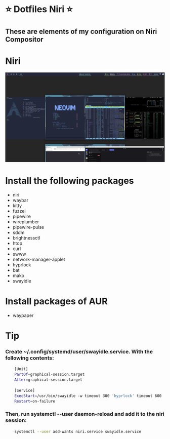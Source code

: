# ⭐ Dotfiles Niri ⭐

## These are elements of my configuration on Niri Compositor

# Niri

![desktop](assets/desktop.png)

# Install the following packages

- niri
- waybar
- kitty
- fuzzel
- pipewire
- wireplumber
- pipewire-pulse
- sddm
- brightnessctl
- htop
- curl
- swww
- network-manager-applet
- hyprlock
- bat
- mako
- swayidle

# Install packages of AUR

- waypaper

# Tip

### Create ~/.config/systemd/user/swayidle.service. With the following contents:

```bash
    [Unit]
    PartOf=graphical-session.target
    After=graphical-session.target

    [Service]
    ExecStart=/usr/bin/swayidle -w timeout 300 'hyprlock' timeout 600 'swaymsg "output * power off"' resume 'swaymsg "output * power on"' before-sleep 'hyprlock'
    Restart=on-failure
```

### Then, run systemctl --user daemon-reload and add it to the niri session:

```bash
    systemctl --user add-wants niri.service swayidle.service
```
